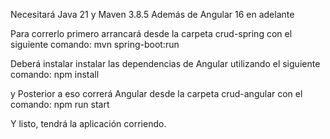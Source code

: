 Necesitará Java 21 y Maven 3.8.5
Además de Angular 16 en adelante

Para correrlo primero arrancará desde la carpeta crud-spring con el siguiente comando:
mvn spring-boot:run

Deberá instalar instalar las dependencias de Angular utilizando el siguiente comando:
npm install

y Posterior a eso correrá Angular desde la carpeta crud-angular con el comando:
npm run start

Y listo, tendrá la aplicación corriendo.